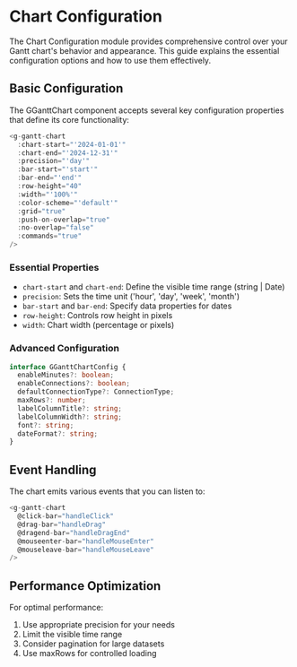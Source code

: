 # Chart Configuration

The Chart Configuration module provides comprehensive control over your Gantt chart's behavior and appearance. This guide explains the essential configuration options and how to use them effectively.

## Basic Configuration

The GGanttChart component accepts several key configuration properties that define its core functionality:

```typescript
<g-gantt-chart
  :chart-start="'2024-01-01'"
  :chart-end="'2024-12-31'"
  :precision="'day'"
  :bar-start="'start'"
  :bar-end="'end'"
  :row-height="40"
  :width="'100%'"
  :color-scheme="'default'"
  :grid="true"
  :push-on-overlap="true"
  :no-overlap="false"
  :commands="true"
/>
```

### Essential Properties

- `chart-start` and `chart-end`: Define the visible time range (string | Date)
- `precision`: Sets the time unit ('hour', 'day', 'week', 'month')
- `bar-start` and `bar-end`: Specify data properties for dates
- `row-height`: Controls row height in pixels
- `width`: Chart width (percentage or pixels)

### Advanced Configuration

```typescript
interface GGanttChartConfig {
  enableMinutes?: boolean;
  enableConnections?: boolean;
  defaultConnectionType?: ConnectionType;
  maxRows?: number;
  labelColumnTitle?: string;
  labelColumnWidth?: string;
  font?: string;
  dateFormat?: string;
}
```

## Event Handling

The chart emits various events that you can listen to:

```typescript
<g-gantt-chart
  @click-bar="handleClick"
  @drag-bar="handleDrag"
  @dragend-bar="handleDragEnd"
  @mouseenter-bar="handleMouseEnter"
  @mouseleave-bar="handleMouseLeave"
/>
```

## Performance Optimization

For optimal performance:

1. Use appropriate precision for your needs
2. Limit the visible time range
3. Consider pagination for large datasets
4. Use maxRows for controlled loading